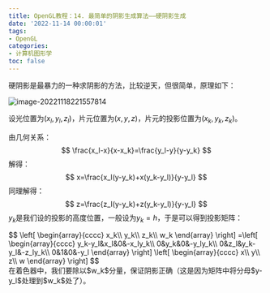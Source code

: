 ```yaml
---
title: OpenGL教程：14. 最简单的阴影生成算法——硬阴影生成
date: '2022-11-14 00:00:01'
tags: 
- OpenGL
categories:
- 计算机图形学
toc: false
---
```


硬阴影是最暴力的一种求阴影的方法，比较逆天，但很简单，原理如下：

![image-20221118221557814](https://cdn.jsdelivr.net/gh/InverseDa/image@master/image/image-20221118221557814.png)
<!--more-->
设光位置为$(x_l,y_l,z_l)$，片元位置为$(x,y,z)$，片元的投影位置为$(x_k,y_k,z_k)$。

由几何关系：
$$
\frac{x_l-x}{x-x_k}=\frac{y_l-y}{y-y_k}
$$
解得：
$$
x=\frac{x_l(y-y_k)+x(y_k-y_l)}{y-y_l}
$$
同理解得：
$$
z=\frac{z_l(y-y_k)+z(y_k-y_l)}{y-y_l}
$$
$y_k$是我们设的投影的高度位置，一般设为$y_k=h$，于是可以得到投影矩阵：


<div>
$$
\left[
\begin{array}{cccc}
x_k\\
y_k\\
z_k\\
w_k
\end{array}
\right]
=\left[
\begin{array}{cccc}
y_k-y_l&x_l&0&-x_ly_k\\
0&y_k&0&-y_ly_k\\
0&z_l&y_k-y_l&-z_ly_k\\
0&1&0&-y_l
\end{array}
\right]
\left[
\begin{array}{cccc}
x\\
y\\
z\\
w
\end{array}
\right]
$$
<div>
在着色器中，我们要除以$w_k$分量，保证阴影正确（这是因为矩阵中将分母$y-y_l$处理到$w_k$处了）。

